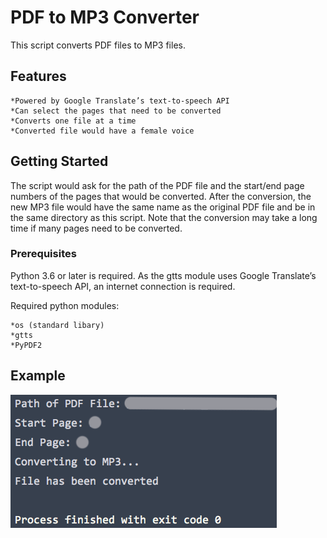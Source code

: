 # PDF to MP3 Converter

This script converts PDF files to MP3 files. 

## Features
    *Powered by Google Translate’s text-to-speech API
    *Can select the pages that need to be converted
    *Converts one file at a time
    *Converted file would have a female voice
    
## Getting Started

The script would ask for the path of the PDF file and the start/end page numbers of the pages that would be converted.
  After the conversion, the new MP3 file would have the same name as the original PDF file and be in the same directory as this script.
  Note that the conversion may take a long time if many pages need to be converted.  

### Prerequisites
Python 3.6 or later is required.  As the gtts module uses Google Translate’s text-to-speech API, an internet connection is required.

Required python modules:

    *os (standard libary)
    *gtts
    *PyPDF2 

## Example
![Image](Screenshot_1.png)




